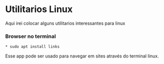 # Utilitarios Linux

Aqui irei colocar alguns utilitarios interessantes para linux

### Browser no terminal

```terminal
* sudo apt install links
```
  
Esse app pode ser usado para navegar em sites através do terminal linux.

